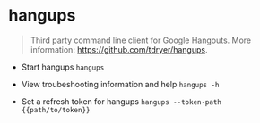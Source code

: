 # hangups
> Third party command line client for Google Hangouts.
> More information: <https://github.com/tdryer/hangups>.

- Start hangups
`hangups`

- View troubeshooting information and help
`hangups -h`

- Set a refresh token for hangups
`hangups --token-path {{path/to/token}}`
